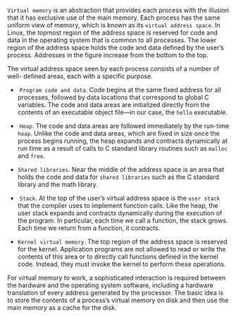`Virtual memory` is an abstraction that provides each process with the illusion that it has exclusive use of the main memory. Each process has the same uniform view of memory, which is known as its `virtual address space`. In Linux, the topmost region of the address space is reserved for code and data in the operating system that is common to all processes. The lower region of the address space holds the code and data defined by the user’s process. Addresses in the figure increase from the bottom to the top.

The virtual address space seen by each process consists of a number of well- defined areas, each with a specific purpose.

-  `Program code and data`. Code begins at the same fixed address for all processes, followed by data locations that correspond to global C variables. The code and data areas are initialized directly from the contents of an executable object file—in our case, the `hello` executable.

-  `Heap`. The code and data areas are followed immediately by the run-time `heap`. Unlike the code and data areas, which are fixed in size once the process begins running, the heap expands and contracts dynamically at run time as a result of calls to C standard library routines such as `malloc` and `free`.

- `Shared libraries`. Near the middle of the address space is an area that holds the code and data for `shared libraries` such as the C standard library and the math library. 

-  `Stack`. At the top of the user’s virtual address space is the `user stack` that the compiler uses to implement function calls. Like the heap, the user stack expands and contracts dynamically during the execution of the program. In particular, each time we call a function, the stack grows. Each time we return from a function, it contracts.

- `Kernel virtual memory`. The top region of the address space is reserved for the kernel. Application programs are not allowed to read or write the contents of this area or to directly call functions defined in the kernel code. Instead, they must invoke the kernel to perform these operations.

For virtual memory to work, a sophisticated interaction is required between the hardware and the operating system software, including a hardware translation of every address generated by the processor. The basic idea is to store the contents of a process’s virtual memory on disk and then use the main memory as a cache for the disk.